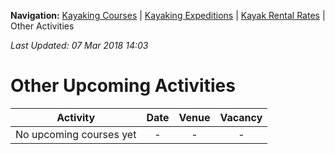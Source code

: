**Navigation:** [Kayaking Courses](index) &#124; [Kayaking Expeditions](expedition) &#124; [Kayak Rental Rates](rental) &#124; Other Activities

_Last Updated: 07 Mar 2018 14:03_
# Other Upcoming Activities

Activity | Date | Venue | Vacancy
:---:|:---:|:---:|:---:
No upcoming courses yet|-|-|-

